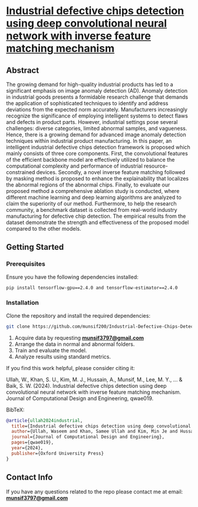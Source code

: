 # [Industrial defective chips detection using deep convolutional neural network with inverse feature matching mechanism](https://academic.oup.com/jcde/advance-article/doi/10.1093/jcde/qwae019/7611698)
## Abstract
The growing demand for high-quality industrial products has led to a significant emphasis on image anomaly detection (AD). Anomaly detection in industrial goods presents a formidable research challenge that demands the application of sophisticated techniques to identify and address deviations from the expected norm accurately. Manufacturers increasingly recognize the significance of employing intelligent systems to detect flaws and defects in product parts. However, industrial settings pose several challenges: diverse categories, limited abnormal samples, and vagueness. Hence, there is a growing demand for advanced image anomaly detection techniques within industrial product manufacturing. In this paper, an intelligent industrial defective chips detection framework is proposed which mainly consists of three core components. First, the convolutional features of the efficient backbone model are effectively utilized to balance the computational complexity and performance of industrial resource-constrained devices. Secondly, a novel inverse feature matching followed by masking method is proposed to enhance the explainability that localizes the abnormal regions of the abnormal chips. Finally, to evaluate our proposed method a comprehensive ablation study is conducted, where different machine learning and deep learning algorithms are analyzed to claim the superiority of our method. Furthermore, to help the research community, a benchmark dataset is collected from real-world industry manufacturing for defective chip detection. The empirical results from the dataset demonstrate the strength and effectiveness of the proposed model compared to the other models.
## Getting Started

### Prerequisites

Ensure you have the following dependencies installed:

```bash
pip install tensorflow-gpu==2.4.0 and tensorflow-estimator==2.4.0 
```
### Installation

Clone the repository and install the required dependencies:
```bash
git clone https://github.com/munsif200/Industrial-Defective-Chips-Detection.git
```
1. Acquire data by requesting **munsif3797@gmail.com** 
2. Arrange the data in normal and abnormal folders.
3. Train and evaluate the model.
4. Analyze results using standard metrics.

If you find this work helpful, please consider citing it:

Ullah, W., Khan, S. U., Kim, M. J., Hussain, A., Munsif, M., Lee, M. Y., ... & Baik, S. W. (2024). Industrial defective chips detection using deep convolutional neural network with inverse feature matching mechanism. Journal of Computational Design and Engineering, qwae019.

BibTeX:

```bibtex
@article{ullah2024industrial,
  title={Industrial defective chips detection using deep convolutional neural network with inverse feature matching mechanism},
  author={Ullah, Waseem and Khan, Samee Ullah and Kim, Min Je and Hussain, Altaf and Munsif, Muhammad and Lee, Mi Young and Seo, Daeho and Baik, Sung Wook},
  journal={Journal of Computational Design and Engineering},
  pages={qwae019},
  year={2024},
  publisher={Oxford University Press}
}
```
## Contact Info
If you have any questions related to the repo please contact me at email: **munsif3797@gmail.com** 
